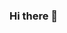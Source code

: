 ### Hi there 👋

<!--
**Mubariz-a18/mubariz-a18** is a ✨ _special_ ✨ repository because its `README.md` (this file) appears on your GitHub profile.
👋 Hi there! I'm [Your Name], a passionate Backend Developer with a strong foundation in Node.js, GraphQL, and RESTful APIs. I also dabble in front-end technologies, including React, HTML, CSS, and Next.js. 🚀

💼 Currently, I'm working on building robust backend systems that power modern web applications. My expertise lies in:

🔧 Building efficient and scalable APIs using Node.js.
🌐 Designing and implementing GraphQL APIs for flexible data querying.
📡 Developing RESTful services with a focus on performance and security.
💻 Collaborating with cross-functional teams to create seamless user experiences.

🌟 On the front-end side, I'm skilled in:

🚀 Creating dynamic web interfaces with React.
🎨 Crafting pixel-perfect UIs using HTML and CSS.
📱 Building fast and SEO-friendly applications with Next.js.

☕ I'm also comfortable with Java, which comes in handy for certain backend tasks and integrations.

📚 I'm always eager to learn and stay up-to-date with the latest technologies and best practices in web development. Open-source enthusiast and continuous learner.

🌐 You can find some of my work here on GitHub, where I share my projects and contributions to the developer community. Feel free to explore my repositories and don't hesitate to reach out for collaboration or just to chat about tech!

📫 Let's connect! You can reach me via email at [your.email@example.com] or find me on LinkedIn [LinkedIn Profile Link].

Happy coding! 👨‍💻💡


<a href="https://www.linkedin.com/in/syed-mubariz-ahmed-3b5a83223/" target="blank"><img align="center" src="https://raw.githubusercontent.com/rahuldkjain/github-profile-readme-generator/master/src/images/icons/Social/linked-in-alt.svg" alt="https://www.linkedin.com/in/ajay-sagar-889a101ba/" height="30" width="40" /></a>
